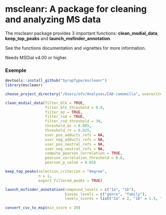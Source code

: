 # mscleanr: A package for cleaning and analyzing MS data

The mscleanr package provides 3 important functions: **clean_msdial_data**, **keep_top_peaks** and **launch_msfinder_annotation**.

See the functions documentation and vignettes for more information.

Needs MSDial v4.00 or higher.

### Exemple
```R
devtools::install_github("SyrupType/mscleanr")
library(mscleanr)

choose_project_directory("/Users/ofv/Analyses/CAD-camomilla", overwrite = TRUE)

clean_msdial_data(filter_blk = TRUE,
                  filter_blk_threshold = 0.8,
                  filter_mz = TRUE,
                  filter_rsd = TRUE,
                  filter_rsd_threshold = 30,
                  threshold_mz = 0.005,
                  threshold_rt = 0.025,
                  user_pos_adducts_refs = NA,
                  user_neg_adducts_refs = NA,
                  user_pos_neutral_refs = NA,
                  user_neg_neutral_refs = NA,
                  compute_pearson_correlation = TRUE,
                  pearson_correlation_threshold = 0.8,
                  pearson_p_value = 0.05)

keep_top_peaks(selection_criterion = "degree",
               n = 1,
               export_filtered_peaks = TRUE)

launch_msfinder_annotation(compound_levels = c("1a", "1b"),
                           biosoc_levels = c("genre", "family"),
                           levels_scores = list("1a" = 2, "1b" = 1.5, "genre" = 2, "family" = 1.5))
                           
convert_csv_to_msp(min_score = 20)
```
